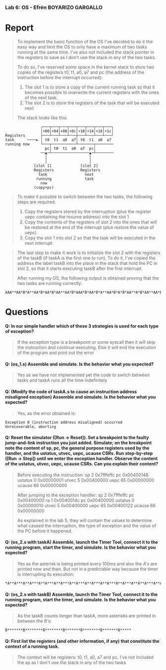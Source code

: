 ### Lab 6: OS - Efrén BOYARIZO GARGALLO

# Report
> To implement the basic function of the OS I've decided to do it the easy way and limit the OS to only have a maximum of two tasks running at the same time. I've also not included the stack pointer in the registers to save as I don't use the stack in any of the two tasks.
>
> To do so, I've reserved some space in the kernel stack to store two copies of the registers t0, t1, a0, a7 and pc (the address of the instruction before the interrupt occurred):
> 1. The slot 1 is to store a copy of the current running task so that it becomes possible to overwrite the current registers with the ones of the next task.
> 2. The slot 2 is to store the registers of the task that will be executed next
> 
> The stack looks like this:
```
                ┌───┬───┬───┬───┬───┬───┬───┬───┐
                │+00│+04│+08│+0c│+10│+14│+18│+1c│
Registers       ├───┴───┴───┴───┼───┴───┴───┴───┘
task      ────► │ t0  t1  a0  a7│ t0  t1  a0  a7
running now     └───┬───────────┴───────┬────────
                  pc│ t0  t1  a0  a7  pc│
                ──▲─┴─────────────────▲─┴────────
                  │                   │
                  │                   │
             [slot 1]             [slot 2]
             Registers            Registers
               task                 next
              running               task
                now
             (copy+pc)
```
> To make it possible to switch between the two tasks, the following steps are required:
> 1. Copy the registers stored by the interruption (plus the register uepc containing the resume address) into the slot 1
> 2. Copy the contents of the registers of slot 2 into the ones that will be restored at the end of the interrupt (plus restore the value of uepc)
> 3. Copy the slot 1 into slot 2 so that the task will be executed in the next interrupt
>

> The last step to make it work is to initialize the slot 2 with the registers of the taskB (if taskA is the first one to run). To do it, I've copied the address the label taskB into the place in the stack that hold the PC in slot 2, so that it starts executing taskB after the first interrupt.
>
> After running my OS, the following output is obtained proving that the two tasks are running correctly:
>
```
AAA**AA*B*A**AA*B*AA*B*AA**AA*B*AAA*B*AA*B*A**AA*B*A*B*AA**A*B*AA**AA*B*AA*B*AA**AA*B*AA*B*A*
```

# Questions

#### Q: In our simple handler which of these 3 strategies is used for each type of exception?
> If the exception type is a breakpoint or some syscall then it will skip the instruction and continue executing.
> Else it will end the execution of the program and print out the error

#### Q: (os_1.s) Assemble and simulate. Is the behavior what you expected?
> Yes as we have not implemented yet the code to switch between tasks and taskA runs all the time indefinitely


#### Q: (Modify the code of taskA.s to cause an instruction address misaligned exception) Assemble and simulate. Is the behavior what you expected?
> Yes, as the error obtained is:
````
Exception 0 (instruction address misaligned) occurred
Unrecoverable, aborting
````

#### Q: Reset the simulator ([Run -> Reset]). Set a breakpoint to the faulty jump-and-link instruction you just added. Simulate; on the breakpoint note the content of sp, pc, the general purpose registers used by the handler, and the ustatus, utvec, uepc, ucause CSRs. Run step-by-step ([Run -> Step]) until we enter the exception handler. Observe the content of the ustatus, utvec, uepc, ucause CSRs. Can you explain their content?
> Before executing the instruction:
> sp	2	0x7fffeffc
> pc		0x00400148
> ustatus	0	0x00000001
> utvec	5	0x00400000
> uepc	65	0x00000000
> ucause	66	0x00000000
>
> After jumping to the exception handler:
> sp	2	0x7fffeffc
> pc		0x00400000
> ra	1	0x0040014c
> pc		0x00400000
> ustatus	0	0x00000010
> utvec	5	0x00400000
> uepc	65	0x00400122
> ucause	66	0x00000000
>
> As explained in the lab 5, they will contain the values to determine what caused the interruption, the type of exception and the value of the PC before it happened.

#### Q: (os_2.s with taskA) Assemble, launch the Timer Tool, connect it to the running program, start the timer, and simulate. Is the behavior what you expected?
> Yes as the asterisk is being printed every 100ms and also the A's are printed now and then. But not in a predictable way because the timer is interrupting its execution:
````
*A**A***A**A***A**A***A**A***A**A***A**A***A**A***A**A***A**A**A***A**A***A**A***A***A
````


#### Q: (os_2.s with taskB) Assemble, launch the Timer Tool, connect it to the running program, start the timer, and simulate. Is the behavior what you expected?
> As the taskB counts longer than taskA, more asterisks are printed in between the B's:
````
B*******B********B********B*******B********B*******B*****
````


#### Q: First list the registers (and other information, if any) that constitute the context of a running task.
> The context will be registers: t0, t1, a0, a7 and pc. I've not included the sp as I don't use the stack in any of the two tasks
> 
